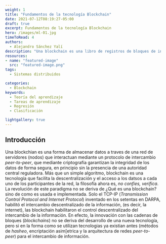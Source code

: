 ```yaml
---
weight: 1
title: "Fundamentos de la tecnología Blockchain"
date: 2021-07-12T08:19:27-05:00
draft: true
excerpt: Fundamentos de la tecnología Blockchain
hero: /images/ml-01.jpg
timeToRead: 4
authors:
  - Alejandro Sánchez Yalí
description: "Una blockchain es una libro de registros de bloques de información que son almacenados secuencialmente y enlazados por métodos criptográficos a través de una red de computadores. Es más que un simple algoritmo, blockchain es una tecnología que facilita la intermediación descentralizada de datos entre los participantes."
resources:
- name: "featured-image"
  src: "featured-image.png"
tags:
  - Sistemas distribuidos

categories:
  - Blockchain
keywords:
  - Teoría del aprendizaje
  - Tareas de aprendizaje
  - Regresión
  - Clasificación

lightgallery: true
---
```


## Introducción

Una blockchian es una forma de almacenar datos a traves de una red de servidores (nodos) que interactuan mediante un protocolo de intercambio _peer-to-peer_, que mediante criptografía garantizan la integridad de los datos de forma segura, en principio sin la presencia de una autoridad central reguladora. Más que un simple algoritmo, blockchain es una tecnología que facilita la descentralización y el acceso a los datsos a cada uno de los participantes de la red, la filosofía ahora es, _no confies, verifica_. La revolución de este paradigma no se deriva de ¿Qué es una blockchain? sino de como es usada e implementada. Solo el TCP-IP (_Transmission Control Protocol and Internet Protocol_) inventado en los setentas en DARPA, habilitó el intercambio descentralizado de la información, (es decir, la internet), las blockchain habilitaron el control descentralizado del intercambio de la información. En efecto, la innovación con las cadenas de bloques (_blockchains_) no se deriva del desarrollo de una nueva tecnología, pero si en la forma como se  utilizan tecnologias ya existian antes (métodos de _hasheo_, encriptación asim[etrica y la arquitectura de redes _peer-to-peer_) para el intercambio de información.

